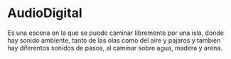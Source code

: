 # AudioDigital

Es una escena en la que se puede caminar libremente por una isla, donde hay sonido ambiente, tanto de las olas como del aire y pajaros y tambien hay diferentos sonidos de pasos, al caminar sobre agua, madera y arena.
